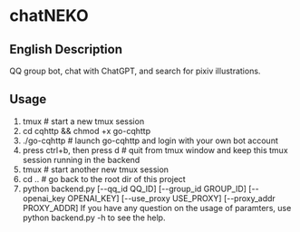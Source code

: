 # chatNEKO
## English Description
QQ group bot, chat with ChatGPT, and search for pixiv illustrations.
## Usage
1. tmux # start a new tmux session
2. cd cqhttp && chmod +x go-cqhttp
3. ./go-cqhttp # launch go-cqhttp and login with your own bot account
4. press ctrl+b, then press d # quit from tmux window and keep this tmux session running in the backend
5. tmux # start another new tmux session
6. cd ..  # go back to the root dir of this project
7. python backend.py [--qq_id QQ_ID] [--group_id GROUP_ID] [--openai_key OPENAI_KEY] [--use_proxy USE_PROXY] [--proxy_addr PROXY_ADDR]
If you have any question on the usage of paramters, use python backend.py -h to see the help.
